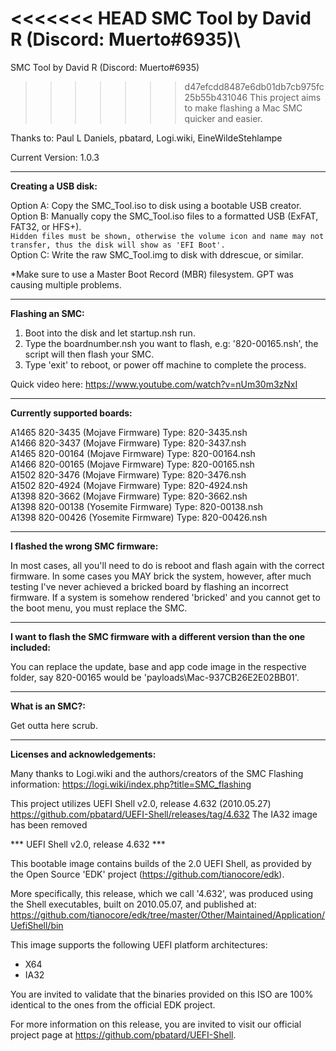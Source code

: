<<<<<<< HEAD
SMC Tool by David R (Discord: Muerto#6935)\
=======
SMC Tool by David R (Discord: Muerto#6935)
>>>>>>> d47efcdd8487e6db01db7cb975fc25b55b431046
This project aims to make flashing a Mac SMC quicker and easier.

Thanks to:
Paul L Daniels, pbatard, Logi.wiki, EineWildeStehlampe

Current Version: 1.0.3

------------------------------------------------------------------------------------------------------------------------
**Creating a USB disk:**

Option A: Copy the SMC_Tool.iso to disk using a bootable USB creator.\
Option B: Manually copy the SMC_Tool.iso files to a formatted USB (ExFAT, FAT32, or HFS+).\
`Hidden files must be shown, otherwise the volume icon and name may not transfer, thus the disk will show as 'EFI Boot'.`\
Option C: Write the raw SMC_Tool.img to disk with ddrescue, or similar.

 *Make sure to use a Master Boot Record (MBR) filesystem. GPT was causing multiple problems.

------------------------------------------------------------------------------------------------------------------------
**Flashing an SMC:**

  1. Boot into the disk and let startup.nsh run.
  2. Type the boardnumber.nsh you want to flash, e.g: '820-00165.nsh', the script will then flash your SMC.
  3. Type 'exit' to reboot, or power off machine to complete the process.

  Quick video here:
  https://www.youtube.com/watch?v=nUm30m3zNxI

------------------------------------------------------------------------------------------------------------------------
**Currently supported boards:**

A1465 820-3435  (Mojave Firmware)   Type: 820-3435.nsh\
A1466 820-3437  (Mojave Firmware)   Type: 820-3437.nsh\
A1465 820-00164 (Mojave Firmware)   Type: 820-00164.nsh\
A1466 820-00165 (Mojave Firmware)   Type: 820-00165.nsh\
A1502 820-3476  (Mojave Firmware)   Type: 820-3476.nsh\
A1502 820-4924  (Mojave Firmware)   Type: 820-4924.nsh\
A1398 820-3662  (Mojave Firmware)   Type: 820-3662.nsh\
A1398 820-00138 (Yosemite Firmware) Type: 820-00138.nsh\
A1398 820-00426 (Yosemite Firmware) Type: 820-00426.nsh

------------------------------------------------------------------------------------------------------------------------
**I flashed the wrong SMC firmware:**

In most cases, all you'll need to do is reboot and flash again with the correct firmware. In some cases you MAY brick the system, however, after much testing I've never achieved a bricked board by flashing an incorrect firmware. If a system is somehow rendered 'bricked' and you cannot get to the boot menu, you must replace the SMC.

------------------------------------------------------------------------------------------------------------------------
**I want to flash the SMC firmware with a different version than the one included:**

You can replace the update, base and app code image in the respective folder, say 820-00165 would be 'payloads\Mac-937CB26E2E02BB01'.

------------------------------------------------------------------------------------------------------------------------
**What is an SMC?:**

Get outta here scrub.

------------------------------------------------------------------------------------------------------------------------
**Licenses and acknowledgements:**

  Many thanks to Logi.wiki and the authors/creators of the SMC Flashing information:
  https://logi.wiki/index.php?title=SMC_flashing

  This project utilizes UEFI Shell v2.0, release 4.632 (2010.05.27)
  https://github.com/pbatard/UEFI-Shell/releases/tag/4.632
  The IA32 image has been removed

  *** UEFI Shell v2.0, release 4.632 ***

  This bootable image contains builds of the 2.0 UEFI Shell, as provided by the
  Open Source 'EDK' project (https://github.com/tianocore/edk).

  More specifically, this release, which we call '4.632', was produced using the
  Shell executables, built on 2010.05.07, and published at:
  https://github.com/tianocore/edk/tree/master/Other/Maintained/Application/UefiShell/bin

  This image supports the following UEFI platform architectures:
  * X64
  * IA32

  You are invited to validate that the binaries provided on this ISO are 100%
  identical to the ones from the official EDK project.

  For more information on this release, you are invited to visit our official
  project page at https://github.com/pbatard/UEFI-Shell.
